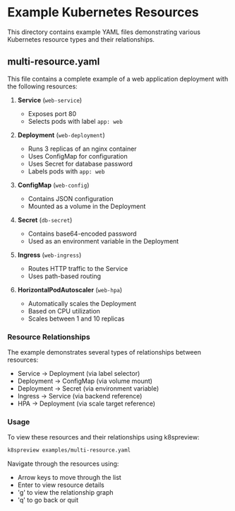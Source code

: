 # Example Kubernetes Resources

This directory contains example YAML files demonstrating various Kubernetes resource types and their relationships.

## multi-resource.yaml

This file contains a complete example of a web application deployment with the following resources:

1. **Service** (`web-service`)
   - Exposes port 80
   - Selects pods with label `app: web`

2. **Deployment** (`web-deployment`)
   - Runs 3 replicas of an nginx container
   - Uses ConfigMap for configuration
   - Uses Secret for database password
   - Labels pods with `app: web`

3. **ConfigMap** (`web-config`)
   - Contains JSON configuration
   - Mounted as a volume in the Deployment

4. **Secret** (`db-secret`)
   - Contains base64-encoded password
   - Used as an environment variable in the Deployment

5. **Ingress** (`web-ingress`)
   - Routes HTTP traffic to the Service
   - Uses path-based routing

6. **HorizontalPodAutoscaler** (`web-hpa`)
   - Automatically scales the Deployment
   - Based on CPU utilization
   - Scales between 1 and 10 replicas

### Resource Relationships

The example demonstrates several types of relationships between resources:

- Service → Deployment (via label selector)
- Deployment → ConfigMap (via volume mount)
- Deployment → Secret (via environment variable)
- Ingress → Service (via backend reference)
- HPA → Deployment (via scale target reference)

### Usage

To view these resources and their relationships using k8spreview:

```bash
k8spreview examples/multi-resource.yaml
```

Navigate through the resources using:
- Arrow keys to move through the list
- Enter to view resource details
- 'g' to view the relationship graph
- 'q' to go back or quit

